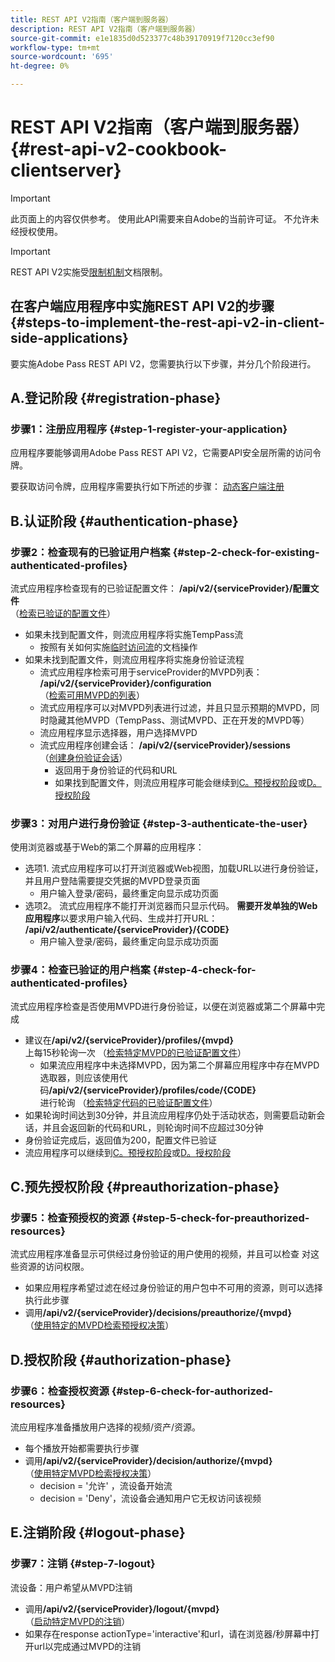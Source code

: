 ```yaml
---
title: REST API V2指南（客户端到服务器）
description: REST API V2指南（客户端到服务器）
source-git-commit: e1e1835d0d523377c48b39170919f7120cc3ef90
workflow-type: tm+mt
source-wordcount: '695'
ht-degree: 0%

---
```



# REST API V2指南（客户端到服务器） {#rest-api-v2-cookbook-clientserver}

>[!IMPORTANT]
>
> 此页面上的内容仅供参考。 使用此API需要来自Adobe的当前许可证。 不允许未经授权使用。

>[!IMPORTANT]
>
> REST API V2实施受[限制机制](/help/authentication/throttling-mechanism.md)文档限制。

## 在客户端应用程序中实施REST API V2的步骤 {#steps-to-implement-the-rest-api-v2-in-client-side-applications}

要实施Adobe Pass REST API V2，您需要执行以下步骤，并分几个阶段进行。

## A.登记阶段 {#registration-phase}

### 步骤1：注册应用程序 {#step-1-register-your-application}

应用程序要能够调用Adobe Pass REST API V2，它需要API安全层所需的访问令牌。

要获取访问令牌，应用程序需要执行如下所述的步骤： [动态客户端注册](../../dcr-api/apis/dynamic-client-registration-apis-retrieve-access-token.md)

## B.认证阶段 {#authentication-phase}

### 步骤2：检查现有的已验证用户档案 {#step-2-check-for-existing-authenticated-profiles}

流式应用程序检查现有的已验证配置文件： <b>/api/v2/{serviceProvider}/配置文件</b><br>
（[检索已验证的配置文件](../apis/profiles-apis/rest-api-v2-profiles-apis-retrieve-profiles.md)）

* 如果未找到配置文件，则流应用程序将实施TempPass流
   * 按照有关如何实施[临时访问流](../flows/temporary-access-flows/rest-api-v2-access-temporary-flows.md)的文档操作
* 如果未找到配置文件，则流应用程序将实施身份验证流程
   * 流式应用程序检索可用于serviceProvider的MVPD列表： <b>/api/v2/{serviceProvider}/configuration</b><br>
（[检索可用MVPD的列表](../apis/configuration-apis/rest-api-v2-configuration-apis-retrieve-configuration-for-specific-service-provider.md)）
   * 流式应用程序可以对MVPD列表进行过滤，并且只显示预期的MVPD，同时隐藏其他MVPD（TempPass、测试MVPD、正在开发的MVPD等）
   * 流应用程序显示选择器，用户选择MVPD
   * 流式应用程序创建会话： <b>/api/v2/{serviceProvider}/sessions</b><br>
（[创建身份验证会话](../apis/sessions-apis/rest-api-v2-sessions-apis-create-authentication-session.md)）<br>
      * 返回用于身份验证的代码和URL
      * 如果找到配置文件，则流应用程序可能会继续到<a href="#preauthorization-phase">C。预授权阶段</a>或<a href="#authorization-phase">D。授权阶段</a>

### 步骤3：对用户进行身份验证 {#step-3-authenticate-the-user}

使用浏览器或基于Web的第二个屏幕的应用程序：

* 选项1. 流式应用程序可以打开浏览器或Web视图，加载URL以进行身份验证，并且用户登陆需要提交凭据的MVPD登录页面
   * 用户输入登录/密码，最终重定向显示成功页面
* 选项2。 流式应用程序不能打开浏览器而只显示代码。 <b>需要开发单独的Web应用程序</b>以要求用户输入代码、生成并打开URL： <b>/api/v2/authenticate/{serviceProvider}/{CODE}</b>
   * 用户输入登录/密码，最终重定向显示成功页面

### 步骤4：检查已验证的用户档案 {#step-4-check-for-authenticated-profiles}

流式应用程序检查是否使用MVPD进行身份验证，以便在浏览器或第二个屏幕中完成

* 建议在<b>/api/v2/{serviceProvider}/profiles/{mvpd}</b><br>上每15秒轮询一次
（[检索特定MVPD的已验证配置文件](../apis/profiles-apis/rest-api-v2-profiles-apis-retrieve-profile-for-specific-mvpd.md)）
   * 如果流应用程序中未选择MVPD，因为第二个屏幕应用程序中存在MVPD选取器，则应该使用代码<b>/api/v2/{serviceProvider}/profiles/code/{CODE}</b><br>进行轮询
（[检索特定代码的已验证配置文件](../apis/profiles-apis/rest-api-v2-profiles-apis-retrieve-profile-for-specific-code.md)）
* 如果轮询时间达到30分钟，并且流应用程序仍处于活动状态，则需要启动新会话，并且会返回新的代码和URL，则轮询时间不应超过30分钟
* 身份验证完成后，返回值为200，配置文件已验证
* 流应用程序可以继续到<a href="#preauthorization-phase">C。预授权阶段</a>或<a href="#authorization-phase">D。授权阶段</a>

## C.预先授权阶段 {#preauthorization-phase}

### 步骤5：检查预授权的资源 {#step-5-check-for-preauthorized-resources}

流式应用程序准备显示可供经过身份验证的用户使用的视频，并且可以检查
对这些资源的访问权限。

* 如果应用程序希望过滤在经过身份验证的用户包中不可用的资源，则可以选择执行此步骤
* 调用<b>/api/v2/{serviceProvider}/decisions/preauthorize/{mvpd}</b><br>
（[使用特定的MVPD检索预授权决策](../apis/decisions-apis/rest-api-v2-decisions-apis-retrieve-preauthorization-decisions-using-specific-mvpd.md)）

## D.授权阶段 {#authorization-phase}

### 步骤6：检查授权资源 {#step-6-check-for-authorized-resources}

流应用程序准备播放用户选择的视频/资产/资源。

* 每个播放开始都需要执行步骤
* 调用<b>/api/v2/{serviceProvider}/decision/authorize/{mvpd}</b><br>
（[使用特定MVPD检索授权决策](../apis/decisions-apis/rest-api-v2-decisions-apis-retrieve-authorization-decisions-using-specific-mvpd.md)）
   * decision = &#39;允许&#39; ，流设备开始流
   * decision = &#39;Deny&#39;，流设备会通知用户它无权访问该视频

## E.注销阶段 {#logout-phase}

### 步骤7：注销 {#step-7-logout}

流设备：用户希望从MVPD注销

* 调用<b>/api/v2/{serviceProvider}/logout/{mvpd}</b><br>
（[启动特定MVPD的注销](../apis/logout-apis/rest-api-v2-logout-apis-initiate-logout-for-specific-mvpd.md)）
* 如果存在response actionType=&#39;interactive&#39;和url，请在浏览器/秒屏幕中打开url以完成通过MVPD的注销
